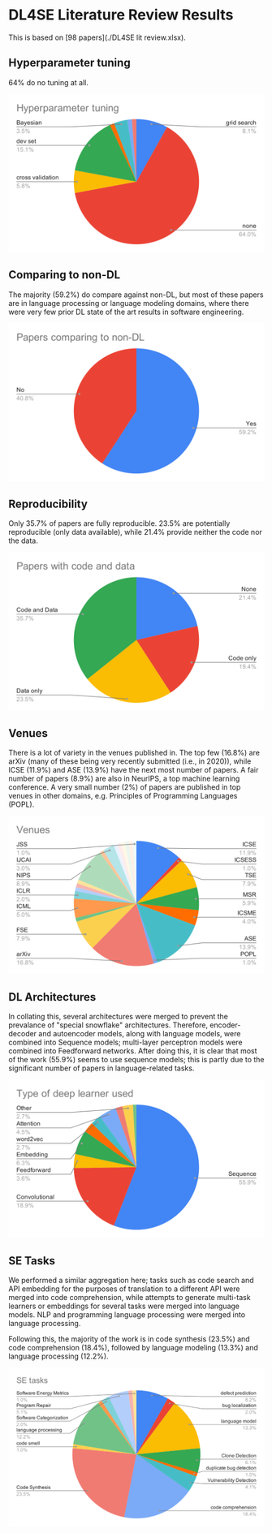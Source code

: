 # DL4SE Literature Review Results

This is based on [98 papers](./DL4SE lit review.xlsx).

## Hyperparameter tuning

64% do no tuning at all.

![tuning](https://raw.githubusercontent.com/yrahul3910/dl4se/master/lit-review/Hyperparameter%20tuning.svg)

## Comparing to non-DL

The majority (59.2%) do compare against non-DL, but most of these papers are in language processing or language modeling domains, where there were very few prior DL state of the art results in software engineering.

![compare](https://raw.githubusercontent.com/yrahul3910/dl4se/master/lit-review/Papers%20comparing%20to%20non-DL.svg)

## Reproducibility

Only 35.7% of papers are fully reproducible. 23.5% are potentially reproducible (only data available), while 21.4% provide neither the code nor the data.

![reproduce](https://raw.githubusercontent.com/yrahul3910/dl4se/master/lit-review/Papers%20with%20code%20and%20data.svg)

## Venues

There is a lot of variety in the venues published in. The top few (16.8%) are arXiv (many of these being very recently submitted (i.e., in 2020)), while ICSE (11.9%) and ASE (13.9%) have the next most number of papers. A fair number of papers (8.9%) are also in NeurIPS, a top machine learning conference. A very small number (2%) of papers are published in top venues in other domains, e.g. Principles of Programming Languages (POPL).

![venues](./Venues.svg)

## DL Architectures

In collating this, several architectures were merged to prevent the prevalance of "special snowflake" architectures. Therefore, encoder-decoder and autoencoder models, along with language models, were combined into Sequence models; multi-layer perceptron models were combined into Feedforward networks. After doing this, it is clear that most of the work (55.9%) seems to use sequence models; this is partly due to the significant number of papers in language-related tasks.

![arch](https://raw.githubusercontent.com/yrahul3910/dl4se/master/lit-review/Type%20of%20deep%20learner%20used.svg)

## SE Tasks

We performed a similar aggregation here; tasks such as code search and API embedding for the purposes of translation to a different API were merged into code comprehension, while attempts to generate multi-task learners or embeddings for several tasks were merged into language models. NLP and programming language processing were merged into language processing.

Following this, the majority of the work is in code synthesis (23.5%) and code comprehension (18.4%), followed by language modeling (13.3%) and language processing (12.2%).

![tasks](https://github.com/yrahul3910/dl4se/blob/master/lit-review/SE%20tasks.svg)
